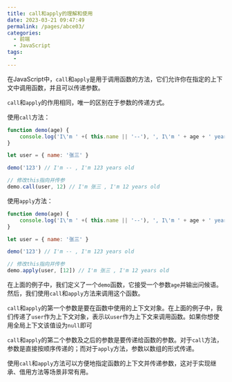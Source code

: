 ```yaml
---
title: call和apply的理解和使用
date: 2023-03-21 09:47:49
permalink: /pages/abce03/
categories:
  - 前端
  - JavaScript
tags:
  - 
---
```


在JavaScript中，`call`和`apply`是用于调用函数的方法，它们允许你在指定的上下文中调用函数，并且可以传递参数。

`call`和`apply`的作用相同，唯一的区别在于参数的传递方式。

使用`call`方法：
```javascript
function demo(age) {
    console.log('I\'m ' +( this.name || '--'), ', I\'m ' + age + ' years old')
}

let user = { name: '张三' }

demo('123') // I'm -- , I'm 123 years old

// 修改this指向并传参
demo.call(user, 12) // I'm 张三 , I'm 12 years old
```

使用`apply`方法：
```javascript
function demo(age) {
    console.log('I\'m ' +( this.name || '--'), ', I\'m ' + age + ' years old')
}

let user = { name: '张三' }

demo('123') // I'm -- , I'm 123 years old

// 修改this指向并传参
demo.apply(user, [12]) // I'm 张三 , I'm 12 years old
```

在上面的例子中，我们定义了一个`demo`函数，它接受一个参数`age`并输出问候语。然后，我们使用`call`和`apply`方法来调用这个函数。

`call`和`apply`的第一个参数是要在函数中使用的上下文对象。在上面的例子中，我们传递了`user`作为上下文对象，表示以`user`作为上下文来调用函数。如果你想使用全局上下文该值设为`null`即可

`call`和`apply`的第二个参数及之后的参数是要传递给函数的参数。对于`call`方法，参数是直接按顺序传递的；而对于`apply`方法，参数以数组的形式传递。

使用`call`和`apply`方法可以方便地指定函数的上下文并传递参数，这对于实现继承、借用方法等场景非常有用。